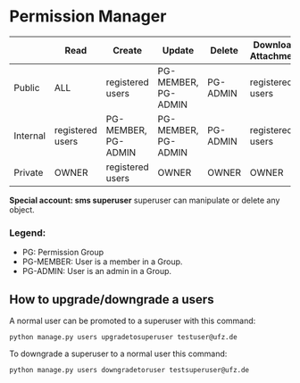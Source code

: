 # Permission Manager

|               | Read                  | Create               | Update               | Delete   | Download-Attachments|
|---------------|-----------------------|----------------------|----------------------|----------|---------------------|
| Public        | ALL                   | registered users     | PG-MEMBER, PG-ADMIN  | PG-ADMIN | registered users    |
| Internal      | registered users      | PG-MEMBER, PG-ADMIN  | PG-MEMBER, PG-ADMIN  | PG-ADMIN | registered users    |
| Private       | OWNER                 | registered users     | OWNER                | OWNER    | OWNER               |

**Special account: sms superuser**
superuser can manipulate or delete any object.

### Legend:

- PG: Permission Group
- PG-MEMBER: User is a member in a Group.
- PG-ADMIN: User is an admin in a Group.

## How to upgrade/downgrade a users

A normal user can be promoted to a superuser with this command:

```shell
python manage.py users upgradetosuperuser testuser@ufz.de
```

To downgrade a superuser to a normal user this command:

```shell
python manage.py users downgradetoruser testsuperuser@ufz.de
```

